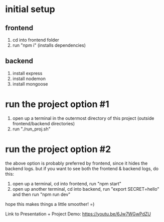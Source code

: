 # initial setup
frontend
--------
1. cd into frontend folder
2. run "npm i" (installs dependencies)

backend
--------
1. install express
2. install nodemon
3. install mongoose

# run the project option #1
1. open up a terminal in the outermost directory of this project (outside frontend/backend directories)
2. run "./run_proj.sh"

# run the project option #2
the above option is probably preferred by frontend, since it hides the backend logs.
but if you want to see both the frontend & backend logs, do this:
1. open up a terminal, cd into frontend, run "npm start"
2. open up another terminal, cd into backend, run "export SECRET=hello" and then run "npm run dev"

hope this makes things a little smoother! =)

Link to Presentation + Project Demo: https://youtu.be/6Jw7WGwPdZU 
